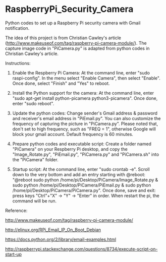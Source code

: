 # RaspberryPi_Security_Camera

Python codes to set up a Raspberry Pi security camera with Gmail notification.

The idea of this project is from Christian Cawley's article (http://www.makeuseof.com/tag/raspberry-pi-camera-module/). The capture image code in "PiCamera.py" is adapted from python codes in Christian Cawley's article.

Instructions:

1. Enable the Respberry Pi Camera:
   At the command line, enter "sudo raspi-config". In the menu select "Enable Camera", then select "Enable". Once done, select "Finish" and "Yes" to reboot.
   
2. Install the Python support for the camera:
   At the command line, enter "sudo apt-get install python-picamera python3-picamera". Once done, enter "sudo reboot".
 
3. Update the python codes: 
   Change sender's Gmail address & password and receiver's email address in "PiEmail.py". You can also customize the frequency of capturing the picture in "PiCamera.py". Please noted that, don't set to high frequency, such as "FREQ = 1", otherwise Google will block your gmail account. Default frequency is 60 minutes. 
 
4. Prepare python codes and executable script:
   Create a folder named "PiCamera" on your Respberry Pi desktop, and copy the "Image_Rotate.py", "PiEmail.py", "PiCamera.py" and "PiCamera.sh" into the "PiCamera" folder.

5. Startup script:
   At the command line, enter "sudo crontab -e". Scroll down to the very bottom and add an entry starting with @reboot: "@reboot sudo python /home/pi/Desktop/PiCamera/Image_Rotate.py & sudo python /home/pi/Desktop/PiCamera/PiEmail.py & sudo python /home/pi/Desktop/PiCamera/PiCamera.py". Once done, save and exit: press keys "Ctrl"+"X" -> "Y" -> "Enter" in order. When restart the pi, the command will be run.
   

 
Reference:

http://www.makeuseof.com/tag/raspberry-pi-camera-module/

http://elinux.org/RPi_Email_IP_On_Boot_Debian

https://docs.python.org/2/library/email-examples.html

http://raspberrypi.stackexchange.com/questions/8734/execute-script-on-start-up
    
